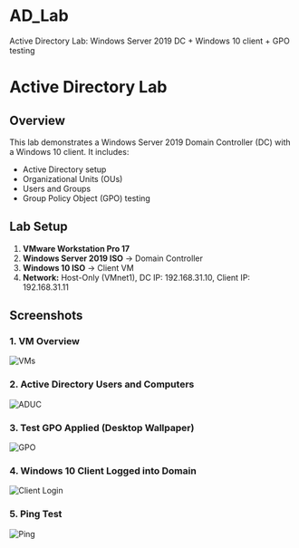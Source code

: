 # AD_Lab
Active Directory Lab: Windows Server 2019 DC + Windows 10 client + GPO testing
# Active Directory Lab

## Overview
This lab demonstrates a Windows Server 2019 Domain Controller (DC) with a Windows 10 client. It includes:
- Active Directory setup
- Organizational Units (OUs)
- Users and Groups
- Group Policy Object (GPO) testing

## Lab Setup

1. **VMware Workstation Pro 17**  
2. **Windows Server 2019 ISO** → Domain Controller  
3. **Windows 10 ISO** → Client VM  
4. **Network:** Host-Only (VMnet1), DC IP: 192.168.31.10, Client IP: 192.168.31.11

## Screenshots

### 1. VM Overview
![VMs](screenshots/vms.png)

### 2. Active Directory Users and Computers
![ADUC](screenshots/aduc.png)

### 3. Test GPO Applied (Desktop Wallpaper)
![GPO](screenshots/gp.png)

### 4. Windows 10 Client Logged into Domain
![Client Login](screenshots/client-login.png)

### 5. Ping Test
![Ping](screenshots/ping.png)
